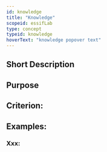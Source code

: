```yaml
---
id: knowledge
title: "Knowledge"
scopeid: essifLab
type: concept
typeid: knowledge
hoverText: "knowledge popover text"
---
```


## Short Description

## Purpose

## Criterion:

## Examples:

### Xxx:

